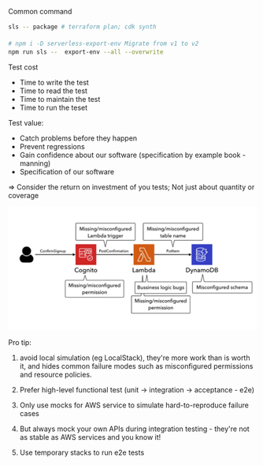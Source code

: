 Common command

```sh
sls -- package # terraform plan; cdk synth

# npm i -D serverless-export-env Migrate from v1 to v2
npm run sls --  export-env --all --overwrite
```

Test cost

- Time to write the test
- Time to read the test
- Time to maintain the test
- Time to run the teset

Test value:

- Catch problems before they happen 
- Prevent regressions
- Gain confidence about our software (specification by example book - manning)
- Specification of our software

=> Consider the return on investment of you tests; Not just about quantity or coverage

![alt text](image.png)

Pro tip:

1. avoid local simulation (eg LocalStack), they're more work than is worth it, and hides common failure modes such as misconfigured permissions and resource policies.

2. Prefer high-level functional test (unit -> integration -> acceptance - e2e)

3. Only use mocks for AWS service to simulate hard-to-reproduce failure cases

4. But always mock your own APIs during integration testing - they're not as stable as AWS services and you know it!

5. Use temporary stacks to run e2e tests